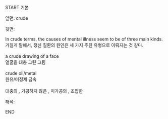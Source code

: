 START
기본

앞면:
crude


뒷면:
<div>In crude terms, the causes of mental illness seem to be of three main kinds. </div><div>거칠게 말해서, 정신 질환의 원인은 세 가지 주된 유형으로 이뤄지는 것 같다.</div><div><br></div><div><div>a crude drawing of a face </div><div>얼굴을 대충 그린 그림</div></div><div><br></div><div><div>crude oil/metal </div><div>원유/미정제 금속</div></div><div><br></div><div>대충의 , 가공하지 않은 , 미가공의 , 조잡한</div>


해석:

END